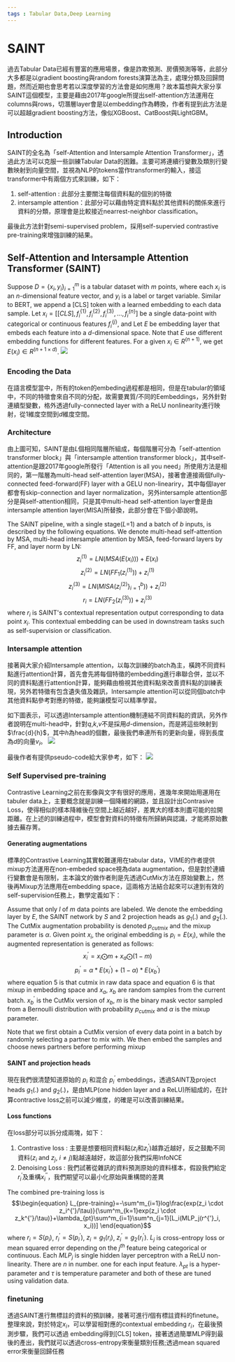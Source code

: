```yaml
---
tags : Tabular Data,Deep Learning
---
```

SAINT
===
過去Tabular Data已經有豐富的應用場景，像是詐欺預測、房價預測等等，此部分大多都是以gradient boosting與random forests演算法為主，處理分類及回歸問題，然而近期也會思考若以深度學習的方法會是如何應用？故本篇想與大家分享SAINT這個模型，主要是藉由2017年google所提出self-attention方法運用在columns與rows，切潛層layer會是以embedding作為轉換，作者有提到此方法是可以超越gradient boosting方法，像似XGBoost、CatBoost與LightGBM。
## Introduction
SAINT的全名為「self-Attention and Intersample Attention Transformer」，透過此方法可以克服一些訓練Tabular Data的困難。主要可將連續行變數及類別行變數映射到向量空間，並視為NLP的tokens當作transformer的輸入，接這transformer中有兩個方式來訓練，如下：
1. self-attention : 此部分主要關注每個資料點的個別的特徵
2. intersample attention：此部分可以藉由特定資料點於其他資料的關係來進行資料的分類，原理會是比較接近nearrest-neighbor classification。

最後此方法針對semi-supervised problem，採用self-supervied contrastive pre-training來增強訓練的結果。
## Self-Attention and Intersample Attention Transformer (SAINT)
Suppose $D=\{x_i,y_i\}^m_{i=1}$ is a tabular dataset with $m$ points, where each $x_i$ is an $n$-dimensional feature vector, and $y_i$ is a label or target variable. Similar to BERT, we append a [CLS] token with a learned embedding to each data sample. Let $x_i = [[CLS], f_i^{\{1\}}, f_i^{\{2\}}, f_i^{\{3\}},..., f_i^{\{n\}}]$ be a single data-point with categorical or continuous features $f_i^{\{j\}}$, and Let $E$ be embedding layer that embeds each feature into a $d$-dimensional space. Note that $E$ use different embedding functions for different features. For a given $x_i \in R^{(n+1)}$, we get $E(x_i) \in R^{(n+1 \times d)}$.
![](https://github.com/WangJengYun/ML-DL-notes/blob/master/Deep%20Learning/image/Tabular_Data/SAINT/SAINT_1.png?raw=true)

### Encoding the Data 
在語言模型當中，所有的token的embeding過程都是相同，但是在tabular的領域中，不同的特徵會來自不同的分配，故需要異質/不同的Eembeddings，另外針對連續型變數，格外透過fully-connected layer with a ReLU nonlinearity進行映射，從$1$維度空間到$d$維度空間。
### Architecture 
由上圖可知，SAINT是由$L$個相同階層所組成，每個階層可分為「self-attention transformer block」與「intersample attention transformer block」，其中self-attention是跟2017年google所發行「Attention is all you need」所使用方法是相同的，第一階層為multi-head self-attention layer(MSA)，接著會連接兩個fully-connected feed-forward(FF) layer with a GELU non-lineariry，其中每個layer都會有skip-connection and layer normalization，另外intersample attention部分是與self-attention相同，只是其中multi-head self-attention layer會是由intersample attention layer(MISA)所替換，此部分會在下個小節說明。

The SAINT pipeline, with a single stage($L$=1) and a batch of $b$ inputs, is described by the following equations. We denote multi-head self-attention by MSA, multi-head intersample attention by MISA, feed-forward layers by FF, and layer norm by LN:
$$\begin{equation} z_i^{(1)}=LN(MSA(E(x_i)))+E(x_i) \end{equation}$$
$$\begin{equation} z_i^{(2)}=LN(FF_1(z_i^{(1)}))+z_i^{(1)} \end{equation}$$
$$\begin{equation} z_i^{(3)}=LN(MISA(z_i^{(2)}\}^{b}_{i=1}))+z_i^{(2)} \end{equation}$$
$$\begin{equation} r_i=LN(FF_2(z_i^{(3)}))+z_i^{(3)} \end{equation}$$
where $r_i$ is SAINT's contextual representation output corresponding to data  point $x_i$. This contextual embedding can be used in downstream tasks such as self-supervision or classification.
### Intersample attention
接著與大家介紹Intersample attention，以每次訓練的batch為主，橫跨不同資料點進行attention計算，首先會先將每個特徵的embedding進行串聯合併，並以不同的資料點進行attention計算，能夠藉由檢視其他資料點來改善資料點的訓練表現，另外若特徵有包含遺失值及雜訊，Intersample attention可以從同個batch中其他資料點參考對應的特徵，能夠讓模型可以精準學習。

如下圖表示，可以透過Intersample attention機制連結不同資料點的資訊，另外作者說明在multi-head中，針對$q$,$k$,$v$不是採用$d$-dimension，而是將這些映射到$\frac{d}{h}$，其中$h$為head的個數，最後我們串連所有的更新向量，得到長度為$d$的向量$v_i$。
![](https://github.com/WangJengYun/ML-DL-notes/blob/master/Deep%20Learning/image/Tabular_Data/SAINT/SAINT_2.png?raw=true)

最後作者有提供pseudo-code給大家參考，如下：
![](https://github.com/WangJengYun/ML-DL-notes/blob/master/Deep%20Learning/image/Tabular_Data/SAINT/SAINT_3.png?raw=true)

### Self Supervised pre-training
Contrastive Learning之前在影像與文字有很好的應用，進幾年來開始用運用在tabuler data上，主要概念就是訓練一個降維的網路，並且設計出Contrasive Loss，使得相似的樣本降維後在空間上越近越好，差異大的樣本則盡可能的拉開距離。在上述的訓練過程中，模型會對資料的特徵有所歸納與認識，才能將原始數據去蕪存菁。
#### Generating augmentations
標準的Contrastive Learning其實較難運用在tabular data，VIME的作者提供mixup方法運用在non-embeded space視為data augmentation，但是對於連續行變數會是有限制，主本論文的做作者則是先透過CutMix方法在原始變數上，然後再Mixup方法應用在embedding space，這兩格方法結合起來可以達到有效的self-supervision任務上，數學定義如下：

Assume that only $l$ of $m$ data points are labeled. We denote the embedding layer by $E$, the SAINT network by $S$ and 2 projection heads as $g_1(.)$ and $g_2(.)$. The CutMix augmentation probability is denoted $p_{cutmix}$ and the mixup parameter is $\alpha$. Given point $x_i$, the original embedding is $p_i=E(x_i)$, while the augmented representation is generated as follows:
$$\begin{equation} x^{'}_i = x_i\bigodot m + x_a\bigodot(1-m)\end{equation}$$
$$\begin{equation} p^{'}_i = \alpha * E(x^{'}_i)+(1-\alpha)*E(x^{'}_b)\end{equation}$$
where equation 5 is that cutmix in raw data space and equation 6 is that mixup in embedding space and $x_a$, $x_b$ are random samples from the current batch. $x^{'}_b$ is the CutMix version of $x_b$, $m$ is the binary mask vector sampled from a Bernoulli distribution with probability $p_{cutmix}$ and $\alpha$ is the mixup parameter. 

Note that we first obtain a CutMix version of every data point in a batch by randomly selecting a partner to mix with. We then embed the samples and choose news partners before performing mixup 
#### SAINT and projection heads
現在我們很清楚知道原始的 $p_i$ 和混合 $p^{'}_i$ embeddings，透過SAINT及project heads $g_1(.)$ and $g_2(.)$，是由MLP(one hidden layer and a ReLU)所組成的，在計算contractive loss之前可以減少維度，的確是可以改善訓練結果。
#### Loss functions 
在loss部分可以拆分成兩塊，如下：
1. Contrastive loss : 主要是想要相同資料點($z_i$和$z^{'}_i$)越靠近越好，反之鼓勵不同資料($z_i$ and $z_j$, $i \not = j$)點越遠越好，故這部分我們採用InfoNCE
2. Denoising Loss : 我們試著從雜訊的資料預測原始的資料樣本，假設我們給定 $r^{'}_i$及重構$x_i^{''}$，我們期望可以最小化原始與重構間的差異

The combined pre-training loss is 
$$\begin{equation} L_{pre-training}=-\sum^m_{i=1}log\frac{exp(z_i \cdot z_i^{'}/\tau)}{\sum^m_{k=1}exp(z_i \cdot z_k^{'}/\tau)}+\lambda_{pt}\sum^m_{i=1}\sum^n_{j=1}[L_i(MLP_j(r^{'}_i, x_i))] \end{equation}$$
where $r_i=S(p_i)$,  $r_i^{'}=S(p_i^{'})$, $z_i=g_1(r_i)$, $z_i^{'}=g_2(r_i^{'})$. $L_j$ is cross-entropy loss or mean squared error depending on the $j^{th}$ feature being categorical or continuous. Each $MLP_j$ is single hidden layer perceptron with a ReLU non-linearity. There are $n$ in number. one for each input feature. $\lambda_{pt}$ is a hyper-parameter and $\tau$ is temperature parameter and both of these are tuned using validation data. 
### finetuning 
透過SAINT進行無標註的資料的預訓練，接著可進行$l$個有標註資料的finetune。整理來說，對於特定$x_i$，可以學習相對應的contextual embedding $r_i$，在最後預測步驟，我們可以透過 embedding得到[CLS] token，接著透過簡單MLP得到最後的產出，我們就可以透過cross-entropy來衡量類別任務;透過mean squared error來衡量回歸任務